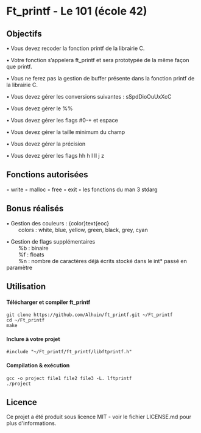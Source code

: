 # Ft_printf - Le 101 (école 42)

## Objectifs
• Vous devez recoder la fonction printf de la librairie C.

• Votre fonction s’appelera ft_printf et sera prototypée de la même façon que printf.

• Vous ne ferez pas la gestion de buffer présente dans la fonction printf de la librairie C.

• Vous devez gérer les conversions suivantes : sSpdDioOuUxXcC

• Vous devez gérer le %%

• Vous devez gérer les flags #0-+ et espace

• Vous devez gérer la taille minimum du champ

• Vous devez gérer la précision

• Vous devez gérer les flags hh h l ll j z

## Fonctions autorisées
◦ write
◦ malloc
◦ free
◦ exit
◦ les fonctions du man 3 stdarg

## Bonus réalisés

• Gestion des couleurs : {color}text{eoc}<br/>&nbsp;&nbsp;&nbsp;&nbsp;&nbsp;&nbsp;&nbsp;
colors : white, blue, yellow, green, black, grey, cyan

• Gestion de flags supplémentaires<br/>&nbsp;&nbsp;&nbsp;&nbsp;&nbsp;&nbsp;&nbsp;
  %b : binaire<br/>&nbsp;&nbsp;&nbsp;&nbsp;&nbsp;&nbsp;&nbsp;
  %f : floats<br/>&nbsp;&nbsp;&nbsp;&nbsp;&nbsp;&nbsp;&nbsp;
  %n : nombre de caractères déjà écrits stocké dans le int* passé en paramètre

## Utilisation

#### Télécharger et compiler ft_printf
```
git clone https://github.com/Alhuin/ft_printf.git ~/Ft_printf
cd ~/Ft_printf
make
```
#### Inclure à votre projet
```
#include "~/Ft_printf/ft_printf/libftprintf.h"
```
#### Compilation & exécution
```
gcc -o project file1 file2 file3 -L. lftprintf
./project
```

## Licence
Ce projet a été produit sous licence MIT - voir le fichier LICENSE.md pour plus d'informations.

